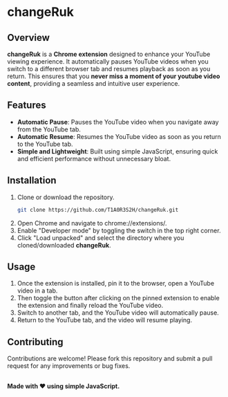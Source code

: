 # changeRuk

## Overview

**changeRuk** is a **Chrome extension** designed to enhance your YouTube viewing experience. It automatically pauses YouTube videos when you switch to a different browser tab and resumes playback as soon as you return. This ensures that you **never miss a moment of your youtube video content**, providing a seamless and intuitive user experience.

## Features

- **Automatic Pause**: Pauses the YouTube video when you navigate away from the YouTube tab.
- **Automatic Resume**: Resumes the YouTube video as soon as you return to the YouTube tab.
- **Simple and Lightweight**: Built using simple JavaScript, ensuring quick and efficient performance without unnecessary bloat.

## Installation

1. Clone or download the repository.
   ```bash
   git clone https://github.com/T1A0R3S2H/changeRuk.git
2. Open Chrome and navigate to chrome://extensions/.
3. Enable "Developer mode" by toggling the switch in the top right corner.
4. Click "Load unpacked" and select the directory where you cloned/downloaded **changeRuk**.

## Usage
1. Once the extension is installed, pin it to the browser, open a YouTube video in a tab.
2. Then toggle the button after clicking on the pinned extension to enable the extension and finally reload the YouTube video.
3. Switch to another tab, and the YouTube video will automatically pause.
4. Return to the YouTube tab, and the video will resume playing.

## Contributing
Contributions are welcome! Please fork this repository and submit a pull request for any improvements or bug fixes.

## 

**Made with ❤️ using simple JavaScript.**
